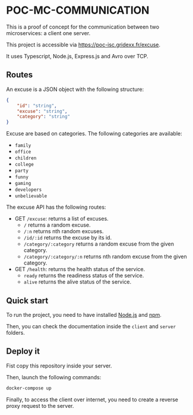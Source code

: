# POC-MC-COMMUNICATION

This is a proof of concept for the communication between two microservices: a client one server.

This project is accessible via https://poc-isc.gridexx.fr/excuse.

It uses Typescript, Node.js, Express.js and Avro over TCP.

## Routes

 An excuse is a JSON object with the following structure:
```json
{
    "id": "string",
    "excuse": "string",
    "category": "string"
}
```

Excuse are based on categories. The following categories are available:
- `family` 
- `office` 
- `children` 
- `college` 
- `party` 
- `funny` 
- `gaming`  
- `developers` 
- `unbelievable`
  
The excuse API has the following routes:

- GET `/excuse`: returns a list of excuses.
  - `/` returns a random excuse.
  - `/:n` returns nth random excuses.
  - `/id/:id` returns the excuse by its id.
  - `/category/:category` returns a random excuse from the given category.
  - `/category/:category/:n` returns nth random excuse from the given category.
- GET `/health`: returns the health status of the service.
  - `ready` returns the readiness status of the service.
  - `alive` returns the alive status of the service.

## Quick start

To run the project, you need to have installed [Node.js](https://nodejs.org/en/) and [npm](https://www.npmjs.com/).

Then, you can check the documentation inside the `client` and `server` folders.

## Deploy it

Fist copy this repository inside your server.

Then, launch the following commands:

```bash
docker-compose up
```

Finally, to access the client over internet, you need to create a reverse proxy request to the server.